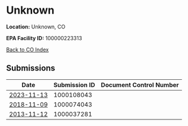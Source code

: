 # Unknown

**Location:** Unknown, CO

**EPA Facility ID:** 100000223313

[Back to CO Index](../../index.md)

## Submissions

| Date | Submission ID | Document Control Number |
|------|--------------|-------------------------|
| [2023-11-13](submissions/1000108043.md) | 1000108043 |  |
| [2018-11-09](submissions/1000074043.md) | 1000074043 |  |
| [2013-11-12](submissions/1000037281.md) | 1000037281 |  |
